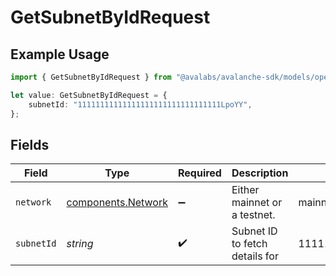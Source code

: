 # GetSubnetByIdRequest

## Example Usage

```typescript
import { GetSubnetByIdRequest } from "@avalabs/avalanche-sdk/models/operations";

let value: GetSubnetByIdRequest = {
    subnetId: "11111111111111111111111111111111LpoYY",
};
```

## Fields

| Field                                                    | Type                                                     | Required                                                 | Description                                              | Example                                                  |
| -------------------------------------------------------- | -------------------------------------------------------- | -------------------------------------------------------- | -------------------------------------------------------- | -------------------------------------------------------- |
| `network`                                                | [components.Network](../../models/components/network.md) | :heavy_minus_sign:                                       | Either mainnet or a testnet.                             | mainnet                                                  |
| `subnetId`                                               | *string*                                                 | :heavy_check_mark:                                       | Subnet ID to fetch details for                           | 11111111111111111111111111111111LpoYY                    |